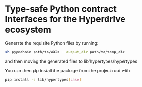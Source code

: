 # Type-safe Python contract interfaces for the Hyperdrive ecosystem

Generate the requisite Python files by running:

```bash
sh pypechain path/to/ABIs --output_dir path/to/temp_dir
```

and then moving the generated files to lib/hypertypes/hypertypes

You can then pip install the package from the project root with

```bash
pip install -e lib/hypertypes[base]
```
